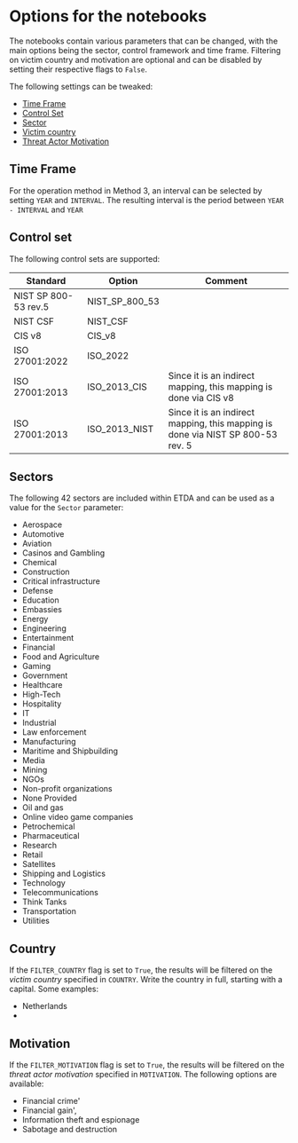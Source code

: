 # Options for the notebooks

The notebooks contain various parameters that can be changed, with the main options being the sector, control framework and time frame.
Filtering on victim country and motivation are optional and can be disabled by setting their respective flags to `False`.

The following settings can be tweaked:

- [Time Frame](#time-frame)
- [Control Set](#control-set)
- [Sector](#sectors)
- [Victim country](#country)
- [Threat Actor Motivation](#motivation)

## Time Frame

For the operation method in Method 3, an interval can be selected by setting `YEAR` and `INTERVAL`. The resulting interval is the period between `YEAR - INTERVAL` and `YEAR`

## Control set

The following control sets are supported:

| Standard             | Option         | Comment                                                                         |
|----------------------|----------------|---------------------------------------------------------------------------------|
| NIST SP 800-53 rev.5 | NIST_SP_800_53 |                                                                                 |
| NIST CSF             | NIST_CSF       |                                                                                 |
| CIS v8               | CIS_v8         |                                                                                 |
| ISO 27001:2022       | ISO_2022       |                                                                                 |
| ISO 27001:2013       | ISO_2013_CIS   | Since it is an indirect mapping, this mapping is done via CIS v8                |
| ISO 27001:2013       | ISO_2013_NIST  | Since it is an indirect mapping, this mapping is done via NIST SP 800-53 rev. 5 |

## Sectors

The following 42 sectors are included within ETDA and can be used as a value for the `Sector` parameter:

- Aerospace
- Automotive
- Aviation
- Casinos and Gambling
- Chemical
- Construction
- Critical infrastructure
- Defense
- Education
- Embassies
- Energy
- Engineering
- Entertainment
- Financial
- Food and Agriculture
- Gaming
- Government
- Healthcare
- High-Tech
- Hospitality
- IT
- Industrial
- Law enforcement
- Manufacturing
- Maritime and Shipbuilding
- Media
- Mining
- NGOs
- Non-profit organizations
- None Provided
- Oil and gas
- Online video game companies
- Petrochemical
- Pharmaceutical
- Research
- Retail
- Satellites
- Shipping and Logistics
- Technology
- Telecommunications
- Think Tanks
- Transportation
- Utilities

## Country

If the `FILTER_COUNTRY` flag is set to `True`, the results will be filtered on the *victim country* specified in `COUNTRY`.
Write the country in full, starting with a capital. Some examples:

- Netherlands
- 

## Motivation

If the `FILTER_MOTIVATION` flag is set to `True`, the results will be filtered on the *threat actor motivation* specified in `MOTIVATION`.
The following options are available:

- Financial crime'
- Financial gain',
- Information theft and espionage
- Sabotage and destruction

